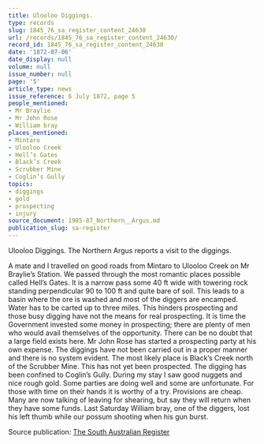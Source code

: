 ```yaml
---
title: Ulooloo Diggings.
type: records
slug: 1845_76_sa_register_content_24630
url: /records/1845_76_sa_register_content_24630/
record_id: 1845_76_sa_register_content_24630
date: '1872-07-06'
date_display: null
volume: null
issue_number: null
page: '5'
article_type: news
issue_reference: 6 July 1872, page 5
people_mentioned:
- Mr Braylie
- Mr John Rose
- William bray
places_mentioned:
- Mintaro
- Ulooloo Creek
- Hell’s Gates
- Black’s Creek
- Scrubber Mine
- Coglin’s Gully
topics:
- diggings
- gold
- prospecting
- injury
source_document: 1985-87_Northern__Argus.md
publication_slug: sa-register
---
```


Ulooloo Diggings.  The Northern Argus reports a visit to the diggings.

A mate and I travelled on good roads from Mintaro to Ulooloo Creek on Mr Braylie’s Station.  We passed through the most romantic places possible called Hell’s Gates.  It is a narrow pass some 40 ft wide with towering rock standing perpendicular 90 to 100 ft and quite bare of soil.  This leads to a basin where the ore is washed and most of the diggers are encamped.  Water has to be carted up to three miles.  This hinders prospecting and those busy digging have not the means for real prospecting.  It is time the Government invested some money in prospecting; there are plenty of men who would avail themselves of the opportunity.  There can be no doubt that a large field exists here.  Mr John Rose has started a prospecting party at his own expense.  The diggings have not been carried out in a proper manner and there is no system evident.  The most likely place is Black’s Creek north of the Scrubber Mine.  This has not yet been prospected.  The digging has been confined to Coglin’s Gully.  During my stay I saw good nuggets and nice rough gold.  Some parties are doing well and some are unfortunate.  For those with time on their hands it is worthy of a try.  Provisions are cheap.  Many are now talking of leaving for shearing, but say they will return when they have some funds.  Last Saturday William bray, one of the diggers, lost his left thumb while our possum shooting when his gun burst.

Source publication: [The South Australian Register](/publications/sa-register/)
